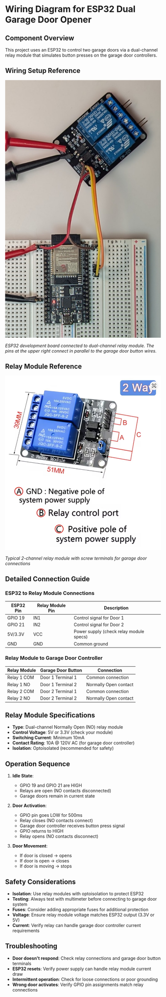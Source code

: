 # Wiring Diagram for ESP32 Dual Garage Door Opener

## Component Overview

This project uses an ESP32 to control two garage doors via a dual-channel relay module that simulates button presses on the garage door controllers.

## Wiring Setup Reference

![ESP32 Wiring Setup](photos/wiring_photo.jpg)

*ESP32 development board connected to dual-channel relay module. The pins at the upper right connect in parallel to the garage door button wires.*

## Relay Module Reference

![2-Channel Relay Module](photos/relay_module.jpg)

*Typical 2-channel relay module with screw terminals for garage door connections*

## Detailed Connection Guide

### ESP32 to Relay Module Connections

| ESP32 Pin | Relay Module Pin | Description |
|-----------|------------------|-------------|
| GPIO 19   | IN1              | Control signal for Door 1 |
| GPIO 21   | IN2              | Control signal for Door 2 |
| 5V/3.3V   | VCC              | Power supply (check relay module specs) |
| GND       | GND              | Common ground |

### Relay Module to Garage Door Controller

| Relay Module | Garage Door Button | Connection |
|--------------|-------------------|------------|
| Relay 1 COM  | Door 1 Terminal 1 | Common connection |
| Relay 1 NO   | Door 1 Terminal 2 | Normally Open contact |
| Relay 2 COM  | Door 2 Terminal 1 | Common connection |
| Relay 2 NO   | Door 2 Terminal 2 | Normally Open contact |

## Relay Module Specifications

- **Type**: Dual-channel Normally Open (NO) relay module
- **Control Voltage**: 5V or 3.3V (check your module)
- **Switching Current**: Minimum 10mA
- **Contact Rating**: 10A @ 120V AC (for garage door controller)
- **Isolation**: Optoisolated (recommended for safety)

## Operation Sequence

1. **Idle State**: 
   - GPIO 19 and GPIO 21 are HIGH
   - Relays are open (NO contacts disconnected)
   - Garage doors remain in current state

2. **Door Activation**:
   - GPIO pin goes LOW for 500ms
   - Relay closes (NO contacts connect)
   - Garage door controller receives button press signal
   - GPIO returns to HIGH
   - Relay opens (NO contacts disconnect)

3. **Door Movement**:
   - If door is closed → opens
   - If door is open → closes
   - If door is moving → stops

## Safety Considerations

- **Isolation**: Use relay modules with optoisolation to protect ESP32
- **Testing**: Always test with multimeter before connecting to garage door system
- **Fuses**: Consider adding appropriate fuses for additional protection
- **Voltage**: Ensure relay module voltage matches ESP32 output (3.3V or 5V)
- **Current**: Verify relay can handle garage door controller current requirements

## Troubleshooting

- **Door doesn't respond**: Check relay connections and garage door button terminals
- **ESP32 resets**: Verify power supply can handle relay module current draw
- **Intermittent operation**: Check for loose connections or poor grounding
- **Wrong door activates**: Verify GPIO pin assignments match relay connections
